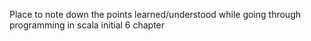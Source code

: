 
Place to note down the points learned/understood while going through programming in scala initial 6 chapter
